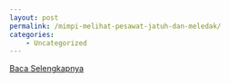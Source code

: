 ```yaml
---
layout: post
permalink: /mimpi-melihat-pesawat-jatuh-dan-meledak/
categories:
    - Uncategorized
---
```


[Baca Selengkapnya](/09)